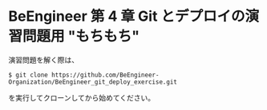 # BeEngineer 第 4 章 Git とデプロイの演習問題用 "もちもち"

演習問題を解く際は、

```console
$ git clone https://github.com/BeEngineer-Organization/BeEngineer_git_deploy_exercise.git
```

を実行してクローンしてから始めてください。
